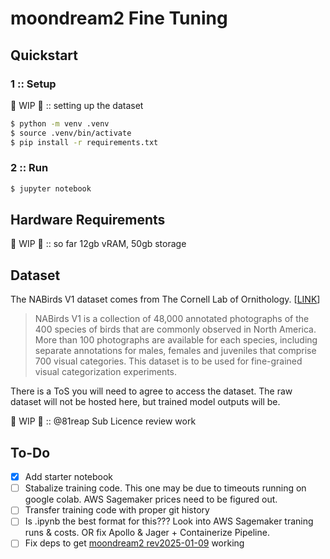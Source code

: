 # moondream2 Fine Tuning

## Quickstart

### 1 :: Setup 

🧱 WIP 🚧 :: setting up the dataset

```bash
$ python -m venv .venv
$ source .venv/bin/activate
$ pip install -r requirements.txt
```

### 2 :: Run

```bash
$ jupyter notebook
```

## Hardware Requirements

🧱 WIP 🚧 :: so far 12gb vRAM, 50gb storage

## Dataset

The NABirds V1 dataset comes from The Cornell Lab of Ornithology. [[LINK](https://dl.allaboutbirds.org/nabirds)]

> NABirds V1 is a collection of 48,000 annotated photographs of the 400 species of birds that are commonly observed in North America. More than 100 photographs are available for each species, including separate annotations for males, females and juveniles that comprise 700 visual categories. This dataset is to be used for fine-grained visual categorization experiments.

There is a ToS you will need to agree to access the dataset. The raw dataset will not be hosted here, but trained model outputs will be. 

🧱 WIP 🚧 :: @81reap Sub Licence review work

## To-Do

- [x] Add starter notebook
- [ ] Stabalize training code. This one may be due to timeouts running on google colab. AWS Sagemaker prices need to be figured out. 
- [ ] Transfer training code with proper git history
- [ ] Is .ipynb the best format for this??? Look into AWS Sagemaker traning runs & costs. OR fix Apollo & Jager + Containerize Pipeline.
- [ ] Fix deps to get [moondream2 rev2025-01-09](https://huggingface.co/vikhyatk/moondream2) working